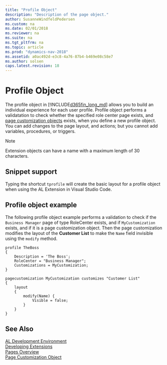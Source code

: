 ```yaml
---
title: "Profile Object"
description: "Description of the page object."
author: SusanneWindfeldPedersen
ms.custom: na
ms.date: 02/01/2018
ms.reviewer: na
ms.suite: na
ms.tgt_pltfrm: na
ms.topic: article
ms.prod: "dynamics-nav-2018"
ms.assetid: a0ac492d-e3c8-4a76-87b4-b469e08c58e7
ms.author: solsen
caps.latest.revision: 18
---
```




# Profile Object
The profile object in [!INCLUDE[d365fin_long_md](includes/d365fin_long_md.md)] allows you to build an individual experience for each user profile. Profile object performs a validatation to check whether the specified role center page exists, and [page customization objects](devenv-page-customization-object.md) exists, when you define a new profile object. You can add changes to the page layout, and actions; but you cannot add variables, procedures, or triggers. 

> [!NOTE]  
> Extension objects can have a name with a maximum length of 30 characters.      

## Snippet support
Typing the shortcut ```tprofile``` will create the basic layout for a profile object when using the AL Extension in Visual Studio Code.

## Profile object example
The following profile object example performs a validation to check if the `Business Manager` page of type RoleCenter exists, and if `MyCustomization` exists, and if it is a page customization object. Then the page customization modifies the layout of the **Customer List** to make the `Name` field invisible using the `modify` method. 

```
profile TheBoss 
{
    Description = 'The Boss';
    RoleCenter = "Business Manager";
    Customizations = MyCustomization;
}

pagecustomization MyCustomization customizes "Customer List"
{
    layout
    {
        modify(Name) {
            Visible = false;
        }
    }
}

```

## See Also  
[AL Development Environment](devenv-reference-overview.md)  
[Developing Extensions](devenv-dev-overview.md)  
[Pages Overview](devenv-pages-overview.md)  
[Page Customization Object](devenv-page-customization-object.md)
